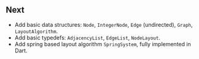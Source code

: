 ## Next

* Add basic data structures: `Node`, `IntegerNode`, `Edge` (undirected), `Graph`, `LayoutAlgorithm`.
* Add basic typedefs: `AdjacencyList`, `EdgeList`, `NodeLayout`.
* Add spring based layout algorithm `SpringSystem`, fully implemented in Dart.
